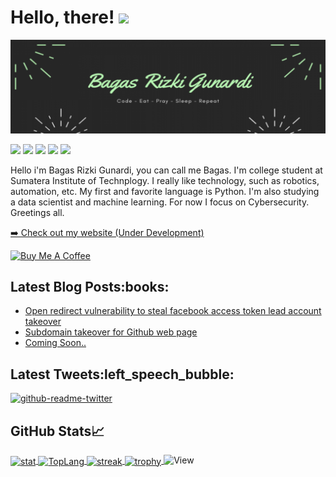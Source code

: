 # Hello, there! <img src="https://raw.githubusercontent.com/MartinHeinz/MartinHeinz/master/wave.gif" width="30px">
<img src="https://github.com/w1th0ut/w1th0ut/blob/main/w1th0ut-banner.png">
<p><a href="https://www.twitter.com/bags_rg" target="_blank"><img src="https://img.shields.io/badge/-twitter-%231DA1F2.svg?&style=flat&logo=twitter" height=25></a> <a href="https://www.linkedin.com/in/bagasgunardi" target="_blank"><img src="https://img.shields.io/badge/linkedin-%230077B5.svg?&style=for-the-badge&logo=linkedin&logoColor=white" height=25></a> <a href="https://www.instagram.com/bags.rz" target="_blank"><img src="https://img.shields.io/badge/instagram-%23E4405F.svg?&style=for-the-badge&logo=instagram&logoColor=white" height=25></a> <a href="https://medium.com/@bagasgunardi" target="_blank"><img src="https://img.shields.io/badge/medium-%2312100E.svg?&style=for-the-badge&logo=medium&logoColor=white" height=25></a> <a href="https://dev.to/w1th0ut" target="_blank"><img src="https://img.shields.io/badge/DEV.TO-%230A0A0A.svg?&style=for-the-badge&logo=dev-dot-to&logoColor=white" height=25></a></p>
Hello i'm Bagas Rizki Gunardi, you can call me Bagas. I'm college student at Sumatera Institute of Technplogy. I really like technology, such as robotics, automation, etc. My first and favorite language is Python. I'm also studying a data scientist and machine learning. For now I focus on Cybersecurity. Greetings all.
<p><a href="https://w1th0ut.github.io" target="_blank">➡️ Check out my website (Under Development)</a></p>
  <a href="https://www.buymeacoffee.com/bagas" target="_blank" rel="noreferrer nofollow">
      <img src="https://cdn.buymeacoffee.com/buttons/default-orange.png" alt="Buy Me A Coffee" height="40" width="170" >
    </a>
<h2>Latest Blog Posts:books:</h2>
  <ul>
    <li><a href="https://medium.com/@bagasgunardi/open-redirect-xss-to-stealing-facebook-token-49fb476c2f3b?source=user_profile---------0----------------------------" target="_blank">Open redirect vulnerability to steal facebook access token lead account takeover</a></li><li><a href="https://medium.com/@bagasgunardi/how-github-page-takeover-works-66a232dff355?source=user_profile---------0----------------------------">Subdomain takeover for Github web page</a></li><li><a href="javascript:alert('Coming Soon!')">Coming Soon..</a></li>
  </ul>
<h2>Latest Tweets:left_speech_bubble:</h2>
<p><a href="https://twitter.com/bags_rg" target="_blank"><img src="https://github-readme-twitter.gazf.vercel.app/api?id=bags_rg&amp;layout=wide" alt="github-readme-twitter"></a></p>
<h2>GitHub Stats&#x1f4c8;</h2>
<a href="https://github.com/w1th0ut/">
  <img align="center" src="https://github-readme-stats.vercel.app/api?username=w1th0ut&show_icons=true&include_all_commits=true&count_private=true&&hide_border=true&bg_color=000000&icon_color=00FF00&title_color=00FF00&text_color=FFFFFF&custom_title=My+Github+Stats" alt="stat"/>
</a>

<a href="https://github.com/w1th0ut/">
  <img align="center" src="https://github-readme-stats.vercel.app/api/top-langs/?username=w1th0ut&layout=compact&hide_border=true&langs_count=8&bg_color=000000&icon_color=00FF00&title_color=00FF00&text_color=FFFFFF" alt="TopLang"/>
</a>

<a href="https://github.com/w1th0ut/">
  <img align="center" src="https://github-readme-streak-stats.herokuapp.com?user=w1th0ut&theme=dark&background=black&ring=lime&fire=purple&dates=white&currStreakNum=lime&sideNums=lime&currStreakLabel=lime&sideLabels=lime&stroke=lime&border=black" alt="streak"/>
</a>

<a href="https://github.com/w1th0ut/">
  <img align="center" src="https://github-profile-trophy.vercel.app/?username=w1th0ut&theme=onedark" alt="trophy"/>
</a>

<img src="https://views.whatilearened.today/views/github/w1th0ut/views.svg" alt="View">
